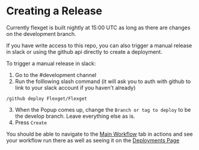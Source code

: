 # Creating a Release

Currently flexget is built nightly at 15:00 UTC as long as there are changes on the development branch.

If you have write access to this repo, you can also trigger a manual release in slack or using the github api directly to create a deployment.

To trigger a manual release in slack:

1. Go to the #development channel
2. Run the folllowing slash command (it will ask you to auth with github to link to your slack account if you haven't already)
```
/github deploy Flexget/Flexget
```
3. When the Popup comes up, change the `Branch or tag to deploy` to be the develop branch. Leave everything else as is.
4. Press `Create`

You should be able to navigate to the [Main Workflow](https://github.com/Flexget/Flexget/actions?query=workflow%3A%22Main+Workflow%22+event%deployment) tab in actions and see your workflow run there as well as seeing it on the [Deployments Page](https://github.com/Flexget/Flexget/deployments?environment=production#activity-log)
